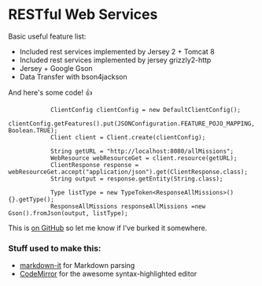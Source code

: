 # RESTful Web Services

Basic useful feature list:

 * Included rest services implemented by Jersey 2 + Tomcat 8
 * Included rest services implemented by jersey grizzly2-http
 * Jersey + Google Gson  
 * Data Transfer with bson4jackson

And here's some code! :+1:

```
			ClientConfig clientConfig = new DefaultClientConfig();
	        clientConfig.getFeatures().put(JSONConfiguration.FEATURE_POJO_MAPPING, Boolean.TRUE);
	        Client client = Client.create(clientConfig);

	        String getURL = "http://localhost:8080/allMissions";
	        WebResource webResourceGet = client.resource(getURL);
	        ClientResponse response = webResourceGet.accept("application/json").get(ClientResponse.class);
	    	String output = response.getEntity(String.class);
	        
			Type listType = new TypeToken<ResponseAllMissions>(){}.getType();
			ResponseAllMissions responseAllMissions =new Gson().fromJson(output, listType);
```

This is [on GitHub](https://github.com/jbt/markdown-editor) so let me know if I've burked it somewhere.



### Stuff used to make this:

 * [markdown-it](https://github.com/markdown-it/markdown-it) for Markdown parsing
 * [CodeMirror](http://codemirror.net/) for the awesome syntax-highlighted editor
